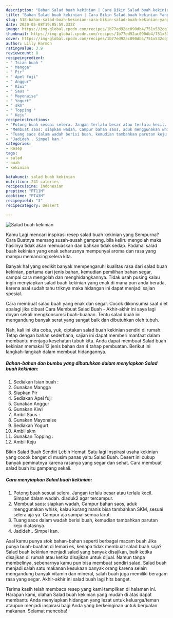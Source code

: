 ```yaml
---
description: "Bahan Salad buah kekinian | Cara Bikin Salad buah kekinian Yang Enak Banget"
title: "Bahan Salad buah kekinian | Cara Bikin Salad buah kekinian Yang Enak Banget"
slug: 518-bahan-salad-buah-kekinian-cara-bikin-salad-buah-kekinian-yang-enak-banget
date: 2020-05-08T19:05:59.332Z
image: https://img-global.cpcdn.com/recipes/1b77ed92ac090db4/751x532cq70/salad-buah-kekinian-foto-resep-utama.jpg
thumbnail: https://img-global.cpcdn.com/recipes/1b77ed92ac090db4/751x532cq70/salad-buah-kekinian-foto-resep-utama.jpg
cover: https://img-global.cpcdn.com/recipes/1b77ed92ac090db4/751x532cq70/salad-buah-kekinian-foto-resep-utama.jpg
author: Lilly Harmon
ratingvalue: 3.9
reviewcount: 8
recipeingredient:
- " Isian buah "
- " Mangga"
- " Pir"
- " Apel fuji"
- " Anggur"
- " Kiwi"
- " Saus "
- " Mayonaise"
- " Yogurt"
- " skm"
- " Topping "
- " Keju"
recipeinstructions:
- "Potong buah sesuai selera. Jangan terlalu besar atau terlalu kecil. Simpan dalam wadah. diaduk2 agar tercampur."
- "Membuat saos: siapkan wadah, Campur bahan saos, aduk menggunakan whisk, kalau kurang manis bisa tambahkan SKM, sesuai selera aja ya. Campur aja sampai semua larut."
- "Tuang saos dalam wadah berisi buah, kemudian tambahkan parutan keju diatasnya."
- "Jadideh.. Simpel kan."
categories:
- Resep
tags:
- salad
- buah
- kekinian

katakunci: salad buah kekinian 
nutrition: 241 calories
recipecuisine: Indonesian
preptime: "PT11M"
cooktime: "PT43M"
recipeyield: "3"
recipecategory: Dessert

---
```



![Salad buah kekinian](https://img-global.cpcdn.com/recipes/1b77ed92ac090db4/751x532cq70/salad-buah-kekinian-foto-resep-utama.jpg)

Kamu Lagi mencari inspirasi resep salad buah kekinian yang Sempurna? Cara Buatnya memang susah-susah gampang. bila keliru mengolah maka hasilnya tidak akan memuaskan dan bahkan tidak sedap. Padahal salad buah kekinian yang enak seharusnya mempunyai aroma dan rasa yang mampu memancing selera kita.

Banyak hal yang sedikit banyak mempengaruhi kualitas rasa dari salad buah kekinian, pertama dari jenis bahan, kemudian pemilihan bahan segar, sampai cara mengolah dan menghidangkannya. Tidak usah pusing kalau ingin menyiapkan salad buah kekinian yang enak di mana pun anda berada, karena asal sudah tahu triknya maka hidangan ini dapat menjadi sajian spesial.

Cara membuat salad buah yang enak dan segar. Cocok dikonsumsi saat diet apalagi jika dibuat Cara Membuat Salad Buah - Akhir-akhir ini saya lagi doyan sekali mengkonsumsi buah-buahan. Tentu salad buah ini mengandung banyak serat yang sangat baik dan dibutuhkan oleh tubuh.


Nah, kali ini kita coba, yuk, ciptakan salad buah kekinian sendiri di rumah. Tetap dengan bahan sederhana, sajian ini dapat memberi manfaat dalam membantu menjaga kesehatan tubuh kita. Anda dapat membuat Salad buah kekinian memakai 12 jenis bahan dan 4 tahap pembuatan. Berikut ini langkah-langkah dalam membuat hidangannya.

<!--inarticleads1-->

##### Bahan-bahan dan bumbu yang dibutuhkan dalam menyiapkan Salad buah kekinian:

1. Sediakan  Isian buah :
1. Gunakan  Mangga
1. Siapkan  Pir
1. Sediakan  Apel fuji
1. Gunakan  Anggur
1. Gunakan  Kiwi
1. Ambil  Saus :
1. Gunakan  Mayonaise
1. Sediakan  Yogurt
1. Ambil  skm
1. Gunakan  Topping :
1. Ambil  Keju


Bikin Salad Buah Sendiri Lebih Hemat! Satu lagi Inspirasi usaha kekinian yang cocok banget di musim panas yaitu Salad Buah. Desert ini cukup banyak peminatnya karena rasanya yang segar dan sehat. Cara membuat salad buah itu gampang sekali. 

<!--inarticleads2-->

##### Cara menyiapkan Salad buah kekinian:

1. Potong buah sesuai selera. Jangan terlalu besar atau terlalu kecil. Simpan dalam wadah. diaduk2 agar tercampur.
1. Membuat saos: siapkan wadah, Campur bahan saos, aduk menggunakan whisk, kalau kurang manis bisa tambahkan SKM, sesuai selera aja ya. Campur aja sampai semua larut.
1. Tuang saos dalam wadah berisi buah, kemudian tambahkan parutan keju diatasnya.
1. Jadideh.. Simpel kan.


Asal kamu punya stok bahan-bahan seperti berbagai macam buah Jika punya buah-buahan di lemari es, kenapa tidak membuat salad buah saja? Salad buah kekinian menjadi salad yang banyak disajikan, baik ketika disajikan di rumah atau ketika disajikan untuk dijual. Namun tanpa membelinya, sebenarnya kamu pun bisa membuat sendiri salad. Salad buah menjadi salah satu makanan kesukaan banyak orang karena selain mengandung banyak vitamin dan mineral, salah buah juga memiliki beragam rasa yang segar. Akhir-akhir ini salad buah lagi hits banget. 

Terima kasih telah membaca resep yang kami tampilkan di halaman ini. Harapan kami, olahan Salad buah kekinian yang mudah di atas dapat membantu Anda menyiapkan hidangan yang lezat untuk keluarga/teman ataupun menjadi inspirasi bagi Anda yang berkeinginan untuk berjualan makanan. Selamat mencoba!
